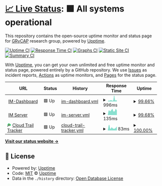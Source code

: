 # [📈 Live Status](https://status.grycap.net): <!--live status--> **🟩 All systems operational**

This repository contains the open-source uptime monitor and status page for [GRyCAP](www.grycap.upv.es) research group, powered by [Upptime](https://github.com/upptime/upptime).

[![Uptime CI](https://github.com/grycap/status/workflows/Uptime%20CI/badge.svg)](https://github.com/grycap/status/actions?query=workflow%3A%22Uptime+CI%22)
[![Response Time CI](https://github.com/grycap/status/workflows/Response%20Time%20CI/badge.svg)](https://github.com/grycap/status/actions?query=workflow%3A%22Response+Time+CI%22)
[![Graphs CI](https://github.com/grycap/status/workflows/Graphs%20CI/badge.svg)](https://github.com/grycap/status/actions?query=workflow%3A%22Graphs+CI%22)
[![Static Site CI](https://github.com/grycap/status/workflows/Static%20Site%20CI/badge.svg)](https://github.com/grycap/status/actions?query=workflow%3A%22Static+Site+CI%22)
[![Summary CI](https://github.com/grycap/status/workflows/Summary%20CI/badge.svg)](https://github.com/grycap/status/actions?query=workflow%3A%22Summary+CI%22)

With [Upptime](https://upptime.js.org), you can get your own unlimited and free uptime monitor and status page, powered entirely by a GitHub repository. We use [Issues](https://github.com/upptime/upptime/issues) as incident reports, [Actions](https://github.com/grycap/status/actions) as uptime monitors, and [Pages](https://demo.upptime.js.org) for the status page.

<!--start: status pages-->
<!-- This summary is generated by Upptime (https://github.com/upptime/upptime) -->
<!-- Do not edit this manually, your changes will be overwritten -->
<!-- prettier-ignore -->
| URL | Status | History | Response Time | Uptime |
| --- | ------ | ------- | ------------- | ------ |
| <img alt="" src="https://appsgrycap.i3m.upv.es/im-dashboard/static/images/favicon_io/favicon-32x32.png" height="13"> [IM-Dashboard](https://appsgrycap.i3m.upv.es/im-dashboard/login) | 🟩 Up | [im-dashboard.yml](https://github.com/grycap/status/commits/HEAD/history/im-dashboard.yml) | <details><summary><img alt="Response time graph" src="./graphs/im-dashboard/response-time-week.png" height="20"> 996ms</summary><br><a href="https://status.grycap.net/history/im-dashboard"><img alt="Response time 797" src="https://img.shields.io/endpoint?url=https%3A%2F%2Fraw.githubusercontent.com%2Fgrycap%2Fstatus%2FHEAD%2Fapi%2Fim-dashboard%2Fresponse-time.json"></a><br><a href="https://status.grycap.net/history/im-dashboard"><img alt="24-hour response time 923" src="https://img.shields.io/endpoint?url=https%3A%2F%2Fraw.githubusercontent.com%2Fgrycap%2Fstatus%2FHEAD%2Fapi%2Fim-dashboard%2Fresponse-time-day.json"></a><br><a href="https://status.grycap.net/history/im-dashboard"><img alt="7-day response time 996" src="https://img.shields.io/endpoint?url=https%3A%2F%2Fraw.githubusercontent.com%2Fgrycap%2Fstatus%2FHEAD%2Fapi%2Fim-dashboard%2Fresponse-time-week.json"></a><br><a href="https://status.grycap.net/history/im-dashboard"><img alt="30-day response time 778" src="https://img.shields.io/endpoint?url=https%3A%2F%2Fraw.githubusercontent.com%2Fgrycap%2Fstatus%2FHEAD%2Fapi%2Fim-dashboard%2Fresponse-time-month.json"></a><br><a href="https://status.grycap.net/history/im-dashboard"><img alt="1-year response time 860" src="https://img.shields.io/endpoint?url=https%3A%2F%2Fraw.githubusercontent.com%2Fgrycap%2Fstatus%2FHEAD%2Fapi%2Fim-dashboard%2Fresponse-time-year.json"></a></details> | <details><summary><a href="https://status.grycap.net/history/im-dashboard">99.66%</a></summary><a href="https://status.grycap.net/history/im-dashboard"><img alt="All-time uptime 97.86%" src="https://img.shields.io/endpoint?url=https%3A%2F%2Fraw.githubusercontent.com%2Fgrycap%2Fstatus%2FHEAD%2Fapi%2Fim-dashboard%2Fuptime.json"></a><br><a href="https://status.grycap.net/history/im-dashboard"><img alt="24-hour uptime 97.61%" src="https://img.shields.io/endpoint?url=https%3A%2F%2Fraw.githubusercontent.com%2Fgrycap%2Fstatus%2FHEAD%2Fapi%2Fim-dashboard%2Fuptime-day.json"></a><br><a href="https://status.grycap.net/history/im-dashboard"><img alt="7-day uptime 99.66%" src="https://img.shields.io/endpoint?url=https%3A%2F%2Fraw.githubusercontent.com%2Fgrycap%2Fstatus%2FHEAD%2Fapi%2Fim-dashboard%2Fuptime-week.json"></a><br><a href="https://status.grycap.net/history/im-dashboard"><img alt="30-day uptime 99.92%" src="https://img.shields.io/endpoint?url=https%3A%2F%2Fraw.githubusercontent.com%2Fgrycap%2Fstatus%2FHEAD%2Fapi%2Fim-dashboard%2Fuptime-month.json"></a><br><a href="https://status.grycap.net/history/im-dashboard"><img alt="1-year uptime 98.03%" src="https://img.shields.io/endpoint?url=https%3A%2F%2Fraw.githubusercontent.com%2Fgrycap%2Fstatus%2FHEAD%2Fapi%2Fim-dashboard%2Fuptime-year.json"></a></details>
| <img alt="" src="https://appsgrycap.i3m.upv.es/im-dashboard/static/images/favicon_io/favicon-32x32.png" height="13"> [IM Server](https://appsgrycap.i3m.upv.es/im/version) | 🟩 Up | [im-server.yml](https://github.com/grycap/status/commits/HEAD/history/im-server.yml) | <details><summary><img alt="Response time graph" src="./graphs/im-server/response-time-week.png" height="20"> 135ms</summary><br><a href="https://status.grycap.net/history/im-server"><img alt="Response time 142" src="https://img.shields.io/endpoint?url=https%3A%2F%2Fraw.githubusercontent.com%2Fgrycap%2Fstatus%2FHEAD%2Fapi%2Fim-server%2Fresponse-time.json"></a><br><a href="https://status.grycap.net/history/im-server"><img alt="24-hour response time 142" src="https://img.shields.io/endpoint?url=https%3A%2F%2Fraw.githubusercontent.com%2Fgrycap%2Fstatus%2FHEAD%2Fapi%2Fim-server%2Fresponse-time-day.json"></a><br><a href="https://status.grycap.net/history/im-server"><img alt="7-day response time 135" src="https://img.shields.io/endpoint?url=https%3A%2F%2Fraw.githubusercontent.com%2Fgrycap%2Fstatus%2FHEAD%2Fapi%2Fim-server%2Fresponse-time-week.json"></a><br><a href="https://status.grycap.net/history/im-server"><img alt="30-day response time 136" src="https://img.shields.io/endpoint?url=https%3A%2F%2Fraw.githubusercontent.com%2Fgrycap%2Fstatus%2FHEAD%2Fapi%2Fim-server%2Fresponse-time-month.json"></a><br><a href="https://status.grycap.net/history/im-server"><img alt="1-year response time 144" src="https://img.shields.io/endpoint?url=https%3A%2F%2Fraw.githubusercontent.com%2Fgrycap%2Fstatus%2FHEAD%2Fapi%2Fim-server%2Fresponse-time-year.json"></a></details> | <details><summary><a href="https://status.grycap.net/history/im-server">99.68%</a></summary><a href="https://status.grycap.net/history/im-server"><img alt="All-time uptime 97.88%" src="https://img.shields.io/endpoint?url=https%3A%2F%2Fraw.githubusercontent.com%2Fgrycap%2Fstatus%2FHEAD%2Fapi%2Fim-server%2Fuptime.json"></a><br><a href="https://status.grycap.net/history/im-server"><img alt="24-hour uptime 97.73%" src="https://img.shields.io/endpoint?url=https%3A%2F%2Fraw.githubusercontent.com%2Fgrycap%2Fstatus%2FHEAD%2Fapi%2Fim-server%2Fuptime-day.json"></a><br><a href="https://status.grycap.net/history/im-server"><img alt="7-day uptime 99.68%" src="https://img.shields.io/endpoint?url=https%3A%2F%2Fraw.githubusercontent.com%2Fgrycap%2Fstatus%2FHEAD%2Fapi%2Fim-server%2Fuptime-week.json"></a><br><a href="https://status.grycap.net/history/im-server"><img alt="30-day uptime 99.93%" src="https://img.shields.io/endpoint?url=https%3A%2F%2Fraw.githubusercontent.com%2Fgrycap%2Fstatus%2FHEAD%2Fapi%2Fim-server%2Fuptime-month.json"></a><br><a href="https://status.grycap.net/history/im-server"><img alt="1-year uptime 98.06%" src="https://img.shields.io/endpoint?url=https%3A%2F%2Fraw.githubusercontent.com%2Fgrycap%2Fstatus%2FHEAD%2Fapi%2Fim-server%2Fuptime-year.json"></a></details>
| <img alt="" src="https://raw.githubusercontent.com/grycap/cloudtrail-tracker-ui/master/static/logos/favicon.ico" height="13"> [Cloud Trail Tracker](https://cloudtrailtracker.cursocloudaws.net/) | 🟩 Up | [cloud-trail-tracker.yml](https://github.com/grycap/status/commits/HEAD/history/cloud-trail-tracker.yml) | <details><summary><img alt="Response time graph" src="./graphs/cloud-trail-tracker/response-time-week.png" height="20"> 83ms</summary><br><a href="https://status.grycap.net/history/cloud-trail-tracker"><img alt="Response time 134" src="https://img.shields.io/endpoint?url=https%3A%2F%2Fraw.githubusercontent.com%2Fgrycap%2Fstatus%2FHEAD%2Fapi%2Fcloud-trail-tracker%2Fresponse-time.json"></a><br><a href="https://status.grycap.net/history/cloud-trail-tracker"><img alt="24-hour response time 116" src="https://img.shields.io/endpoint?url=https%3A%2F%2Fraw.githubusercontent.com%2Fgrycap%2Fstatus%2FHEAD%2Fapi%2Fcloud-trail-tracker%2Fresponse-time-day.json"></a><br><a href="https://status.grycap.net/history/cloud-trail-tracker"><img alt="7-day response time 83" src="https://img.shields.io/endpoint?url=https%3A%2F%2Fraw.githubusercontent.com%2Fgrycap%2Fstatus%2FHEAD%2Fapi%2Fcloud-trail-tracker%2Fresponse-time-week.json"></a><br><a href="https://status.grycap.net/history/cloud-trail-tracker"><img alt="30-day response time 96" src="https://img.shields.io/endpoint?url=https%3A%2F%2Fraw.githubusercontent.com%2Fgrycap%2Fstatus%2FHEAD%2Fapi%2Fcloud-trail-tracker%2Fresponse-time-month.json"></a><br><a href="https://status.grycap.net/history/cloud-trail-tracker"><img alt="1-year response time 136" src="https://img.shields.io/endpoint?url=https%3A%2F%2Fraw.githubusercontent.com%2Fgrycap%2Fstatus%2FHEAD%2Fapi%2Fcloud-trail-tracker%2Fresponse-time-year.json"></a></details> | <details><summary><a href="https://status.grycap.net/history/cloud-trail-tracker">100.00%</a></summary><a href="https://status.grycap.net/history/cloud-trail-tracker"><img alt="All-time uptime 100.00%" src="https://img.shields.io/endpoint?url=https%3A%2F%2Fraw.githubusercontent.com%2Fgrycap%2Fstatus%2FHEAD%2Fapi%2Fcloud-trail-tracker%2Fuptime.json"></a><br><a href="https://status.grycap.net/history/cloud-trail-tracker"><img alt="24-hour uptime 100.00%" src="https://img.shields.io/endpoint?url=https%3A%2F%2Fraw.githubusercontent.com%2Fgrycap%2Fstatus%2FHEAD%2Fapi%2Fcloud-trail-tracker%2Fuptime-day.json"></a><br><a href="https://status.grycap.net/history/cloud-trail-tracker"><img alt="7-day uptime 100.00%" src="https://img.shields.io/endpoint?url=https%3A%2F%2Fraw.githubusercontent.com%2Fgrycap%2Fstatus%2FHEAD%2Fapi%2Fcloud-trail-tracker%2Fuptime-week.json"></a><br><a href="https://status.grycap.net/history/cloud-trail-tracker"><img alt="30-day uptime 100.00%" src="https://img.shields.io/endpoint?url=https%3A%2F%2Fraw.githubusercontent.com%2Fgrycap%2Fstatus%2FHEAD%2Fapi%2Fcloud-trail-tracker%2Fuptime-month.json"></a><br><a href="https://status.grycap.net/history/cloud-trail-tracker"><img alt="1-year uptime 100.00%" src="https://img.shields.io/endpoint?url=https%3A%2F%2Fraw.githubusercontent.com%2Fgrycap%2Fstatus%2FHEAD%2Fapi%2Fcloud-trail-tracker%2Fuptime-year.json"></a></details>

<!--end: status pages-->

[**Visit our status website →**](https://status.grycap.net)

## 📄 License

- Powered by: [Upptime](https://github.com/upptime/upptime)
- Code: [MIT](./LICENSE) © [Upptime](https://upptime.js.org)
- Data in the `./history` directory: [Open Database License](https://opendatacommons.org/licenses/odbl/1-0/)
